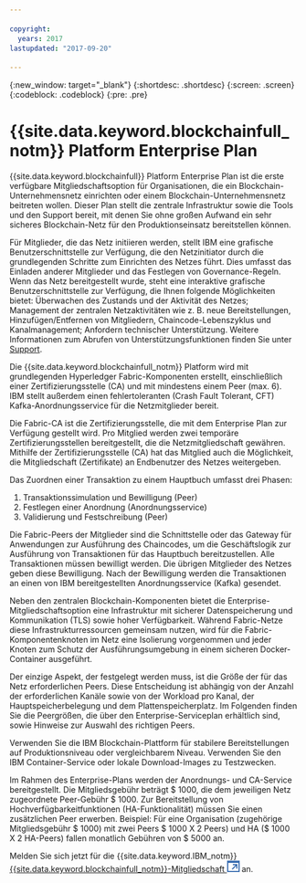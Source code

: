 ```yaml
---

copyright:
  years: 2017
lastupdated: "2017-09-20"

---
```


{:new_window: target="_blank"}
{:shortdesc: .shortdesc}
{:screen: .screen}
{:codeblock: .codeblock}
{:pre: .pre}

# {{site.data.keyword.blockchainfull_notm}} Platform Enterprise Plan

{{site.data.keyword.blockchainfull}} Platform Enterprise Plan ist die erste verfügbare Mitgliedschaftsoption für Organisationen, die ein Blockchain-Unternehmensnetz einrichten oder einem Blockchain-Unternehmensnetz beitreten wollen. Dieser Plan stellt die zentrale Infrastruktur sowie die Tools und den Support bereit, mit denen Sie ohne großen Aufwand ein sehr sicheres Blockchain-Netz für den Produktionseinsatz bereitstellen können.

Für Mitglieder, die das Netz initiieren werden, stellt IBM eine grafische Benutzerschnittstelle zur Verfügung, die den Netzinitiator durch die grundlegenden Schritte zum Einrichten des Netzes führt. Dies umfasst das Einladen anderer Mitglieder und das Festlegen von Governance-Regeln. Wenn das Netz bereitgestellt wurde, steht eine interaktive grafische Benutzerschnittstelle zur Verfügung, die Ihnen folgende Möglichkeiten bietet: Überwachen des Zustands und der Aktivität des Netzes; Management der zentralen Netzaktivitäten wie z. B. neue Bereitstellungen, Hinzufügen/Entfernen von Mitgliedern, Chaincode-Lebenszyklus und Kanalmanagement; Anfordern technischer Unterstützung. Weitere Informationen zum Abrufen von Unterstützungsfunktionen finden Sie unter [Support](ibmblockchain_support.html).

Die {{site.data.keyword.blockchainfull_notm}} Platform wird mit grundlegenden Hyperledger Fabric-Komponenten erstellt, einschließlich einer Zertifizierungsstelle (CA) und mit mindestens einem Peer (max. 6).  IBM stellt außerdem einen fehlertoleranten (Crash Fault Tolerant, CFT) Kafka-Anordnungsservice für die Netzmitglieder bereit. 

Die Fabric-CA ist die Zertifizierungsstelle, die mit dem Enterprise Plan zur Verfügung gestellt wird. Pro Mitglied werden zwei temporäre Zertifizierungsstellen bereitgestellt, die die Netzmitgliedschaft gewähren. Mithilfe der Zertifizierungsstelle (CA) hat das Mitglied auch die Möglichkeit, die Mitgliedschaft (Zertifikate) an Endbenutzer des Netzes weitergeben.

Das Zuordnen einer Transaktion zu einem Hauptbuch umfasst drei Phasen:  
1. Transaktionssimulation und Bewilligung (Peer)
2. Festlegen einer Anordnung (Anordnungsservice)
3. Validierung und Festschreibung (Peer)

Die Fabric-Peers der Mitglieder sind die Schnittstelle oder das Gateway für Anwendungen zur Ausführung des Chaincodes, um die Geschäftslogik zur Ausführung von Transaktionen für das Hauptbuch bereitzustellen.  Alle Transaktionen müssen bewilligt werden. Die übrigen Mitglieder des Netzes geben diese Bewilligung. Nach der Bewilligung werden die Transaktionen an einen von IBM bereitgestellten Anordnungsservice (Kafka) gesendet.

Neben den zentralen Blockchain-Komponenten bietet die Enterprise-Mitgliedschaftsoption eine Infrastruktur mit sicherer Datenspeicherung und Kommunikation (TLS) sowie hoher Verfügbarkeit.  Während Fabric-Netze diese Infrastrukturressourcen gemeinsam nutzen, wird für die Fabric-Komponentenknoten im Netz eine Isolierung vorgenommen und jeder Knoten zum Schutz der Ausführungsumgebung in einem sicheren Docker-Container ausgeführt.

Der einzige Aspekt, der festgelegt werden muss, ist die Größe der für das Netz erforderlichen Peers. Diese Entscheidung ist abhängig von der Anzahl der erforderlichen Kanäle sowie von der Workload pro Kanal, der Hauptspeicherbelegung und dem Plattenspeicherplatz. Im Folgenden finden Sie die Peergrößen, die über den Enterprise-Serviceplan erhältlich sind, sowie Hinweise zur Auswahl des richtigen Peers.

Verwenden Sie die IBM Blockchain-Plattform für stabilere Bereitstellungen auf Produktionsniveau oder vergleichbarem Niveau. Verwenden Sie den IBM Container-Service oder lokale Download-Images zu Testzwecken. 

Im Rahmen des Enterprise-Plans werden der Anordnungs- und CA-Service bereitgestellt. Die Mitgliedsgebühr beträgt $ 1000, die dem jeweiligen Netz zugeordnete Peer-Gebühr $ 1000. Zur Bereitstellung von Hochverfügbarkeitfunktionen (HA-Funktionalität) müssen Sie einen zusätzlichen Peer erwerben. Beispiel: Für eine Organisation (zugehörige Mitgliedsgebühr $ 1000) mit zwei Peers $ 1000 X 2 Peers) und HA ($ 1000 X 2 HA-Peers) fallen monatlich Gebühren von $ 5000 an.

Melden Sie sich jetzt für die {{site.data.keyword.IBM_notm}} [{{site.data.keyword.blockchainfull_notm}}-Mitgliedschaft ![Symbol für externen Link](images/external_link.svg "Symbol für externen Link")](https://console.bluemix.net/catalog/services/blockchain?env_id=ibm:yp:us-south&taxonomyNavigation=apps) an.

